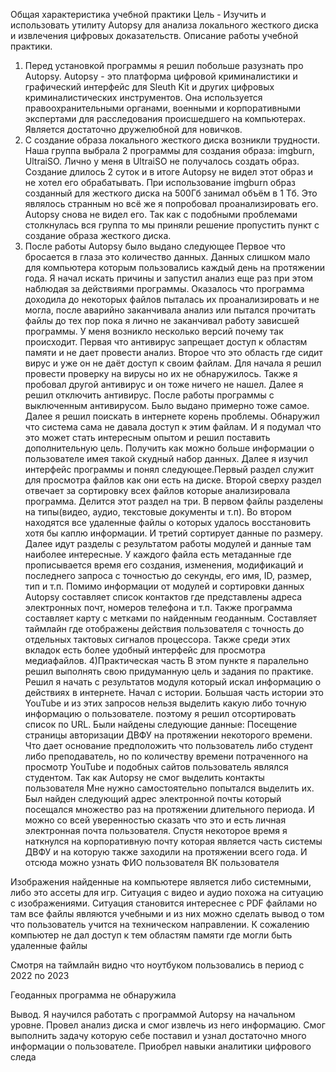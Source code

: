 Общая характеристика учебной практики 
Цель - Изучить и использовать утилиту Autopsy для анализа
локального жесткого диска и извлечения цифровых доказательств.
Описание работы учебной практики.
1) Перед установкой программы я решил побольше разузнать про Autopsy.
Autopsy - это платформа цифровой криминалистики и графический интерфейс для Sleuth Kit и других цифровых криминалистических инструментов. Она используется правоохранительными органами, военными и корпоративными экспертами для расследования происшедшего на компьютерах. Является достаточно дружелюбной для новичков. 
2) С создание образа локального жесткого диска возникли трудности. Наша группа выбрала 2 программы для создания образа: imgburn, UltraiSO. Лично у меня в UltraiSO не получалось создать образ. Создание длилось 2 суток и в итоге Autopsy не видел этот образ и не хотел его обрабатывать. При использование imgburn образ созданный для жесткого диска на 500Гб занимал объём в 1 Тб. Это являлось странным но всё же я попробовал проанализировать его. Autopsy снова не видел его. Так как с подобными проблемами столкнулась вся группа то мы приняли решение пропустить пункт с создание образа жесткого диска.
3) После работы Autopsy было выдано следующее
Первое что бросается в глаза это количество данных. Данных слишком мало для компьютера которым пользовались каждый день на протяжении года. Я начал искать причины и запустил анализ еще раз при этом наблюдая за действиями программы. Оказалось что программа доходила до некоторых файлов пыталась их проанализировать и не могла, после аварийно заканчивала анализ или пытался прочитать файлы до тех пор пока я лично не заканчивал работу зависшей программы. У меня возникло несколько версий почему так происходит. Первая что антивирус запрещает доступ к областям памяти и не дает провести анализ. Второе что это область где сидит вирус и уже он не даёт доступ к своим файлам. Для начала я решил провести проверку на вирусы но их не обнаружилось. Также я пробовал другой антивирус и он тоже ничего не нашел. Далее я решил отключить антивирус. После работы программы с выключенным антивирусом. Было выдано примерно тоже самое. Далее я решил поискать в интернете корень проблемы. Обнаружил что система сама не давала доступ к этим файлам. И я подумал что это может стать интересным опытом и решил поставить дополнительную цель. Получить как можно больше информации о пользователе имея такой скудный набор данных. 
Далее я изучил интерфейс программы и понял следующее.Первый раздел служит для просмотра файлов как они есть на диске.  Второй сверху раздел отвечает за сортировку всех файлов которые анализировала программа. Делится этот раздел на три. В первом файлы разделены на типы(видео, аудио, текстовые документы и т.п). Во втором находятся все удаленные файлы о которых удалось восстановить хотя бы каплю информации. И третий сортирует данные по размеру. Далее идут разделы с результатом работы модулей и данные там наиболее интересные. У каждого файла есть метаданные где прописывается время его создания, изменения, модификаций и последнего запроса с точностью до секунды, его имя, ID, размер, тип и т.п. 
Помимо информации от модулей и сортировки данных Autopsy составляет список контактов где представлены адреса электронных почт, номеров телефона и т.п. Также программа составляет карту с метками по найденным геоданным. Составляет таймлайн где отображены действия пользователя с точность до отдельных тактовых сигналов процессора. Также среди этих вкладок есть более удобный интерфейс для просмотра медиафайлов.
4)Практическая часть
 В этом пункте я паралельно решил выполнять свою придуманную цель и задания по практике. Решил я начать с результатов модуля который искал информацию о действиях в интернете. Начал с истории. Большая часть истории это YouTube и из этих запросов нельзя выделить какую либо точную информацию о пользователе. поэтому я решил отсортировать список по URL. 
Были найдены следующие данные:
Посещение страницы авторизации ДВФУ на протяжении некоторого времени. Что дает основание предположить что пользователь либо студент либо преподаватель, но по количеству времени потраченного на просмотр YouTube и подобных сайтов пользователь являлся студентом. 
Так как Autopsy не смог выделить контакты пользователя
Мне нужно самостоятельно попытался выделить их.
Был найден следующий адрес электронной почты который посещался множество раз на протяжении длительного периода.
И можно со всей уверенностью сказать что это и есть личная электронная почта пользователя.
Спустя некоторое время я наткнулся на корпоративную почту которая является часть системы ДВФУ и на которую также заходили на протяжении всего года.
И отсюда можно узнать ФИО пользователя 
ВК пользователя

Изображения найденные на компьютере является либо системными, либо это ассеты для игр. Ситуация с видео и аудио похожа на ситуацию с изображениями.
Ситуация становится интереснее с PDF файлами но там все файлы являются учебными и из них можно сделать вывод о том что пользователь учится на техническом направлении.
К сожалению компьютер не дал доступ к тем областям памяти где могли быть удаленные файлы 





Смотря на таймлайн видно что ноутбуком пользовались в период с 2022 по 2023


Геоданных программа не обнаружила 


Вывод. 
Я научился работать с программой Autopsy на начальном уровне. Провел анализ диска и смог извлечь из него информацию. Смог выполнить задачу которую себе поставил и узнал достаточно много информации о пользователе. Приобрел навыки аналитики цифрового следа
